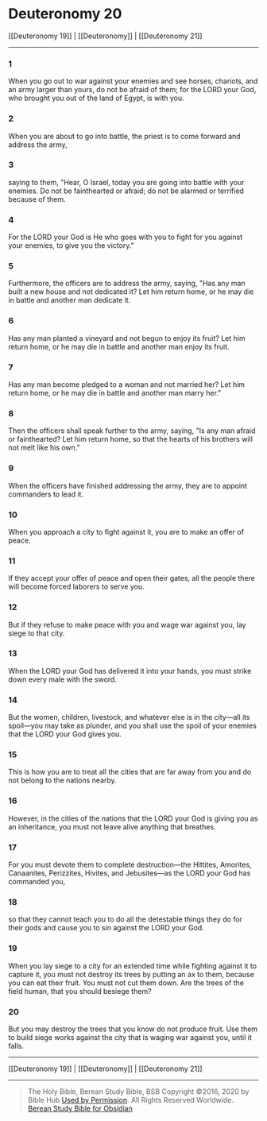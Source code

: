 # Deuteronomy 20

[[Deuteronomy 19]] | [[Deuteronomy]] | [[Deuteronomy 21]]

---

### 1
When you go out to war against your enemies and see horses, chariots, and an army larger than yours, do not be afraid of them; for the LORD your God, who brought you out of the land of Egypt, is with you.

### 2
When you are about to go into battle, the priest is to come forward and address the army,

### 3
saying to them, "Hear, O Israel, today you are going into battle with your enemies. Do not be fainthearted or afraid; do not be alarmed or terrified because of them.

### 4
For the LORD your God is He who goes with you to fight for you against your enemies, to give you the victory."

### 5
Furthermore, the officers are to address the army, saying, "Has any man built a new house and not dedicated it? Let him return home, or he may die in battle and another man dedicate it.

### 6
Has any man planted a vineyard and not begun to enjoy its fruit? Let him return home, or he may die in battle and another man enjoy its fruit.

### 7
Has any man become pledged to a woman and not married her? Let him return home, or he may die in battle and another man marry her."

### 8
Then the officers shall speak further to the army, saying, "Is any man afraid or fainthearted? Let him return home, so that the hearts of his brothers will not melt like his own."

### 9
When the officers have finished addressing the army, they are to appoint commanders to lead it.

### 10
When you approach a city to fight against it, you are to make an offer of peace.

### 11
If they accept your offer of peace and open their gates, all the people there will become forced laborers to serve you.

### 12
But if they refuse to make peace with you and wage war against you, lay siege to that city.

### 13
When the LORD your God has delivered it into your hands, you must strike down every male with the sword.

### 14
But the women, children, livestock, and whatever else is in the city—all its spoil—you may take as plunder, and you shall use the spoil of your enemies that the LORD your God gives you.

### 15
This is how you are to treat all the cities that are far away from you and do not belong to the nations nearby.

### 16
However, in the cities of the nations that the LORD your God is giving you as an inheritance, you must not leave alive anything that breathes.

### 17
For you must devote them to complete destruction—the Hittites, Amorites, Canaanites, Perizzites, Hivites, and Jebusites—as the LORD your God has commanded you,

### 18
so that they cannot teach you to do all the detestable things they do for their gods and cause you to sin against the LORD your God.

### 19
When you lay siege to a city for an extended time while fighting against it to capture it, you must not destroy its trees by putting an ax to them, because you can eat their fruit. You must not cut them down. Are the trees of the field human, that you should besiege them?

### 20
But you may destroy the trees that you know do not produce fruit. Use them to build siege works against the city that is waging war against you, until it falls.

---

[[Deuteronomy 19]] | [[Deuteronomy]] | [[Deuteronomy 21]]

---

> The Holy Bible, Berean Study Bible, BSB
> Copyright &copy;2016, 2020 by Bible Hub
> [Used by Permission](https://berean.bible/terms.htm). All Rights Reserved Worldwide.
> [Berean Study Bible for Obsidian](https://github.com/gapmiss/berean-study-bible-for-obsidian)

